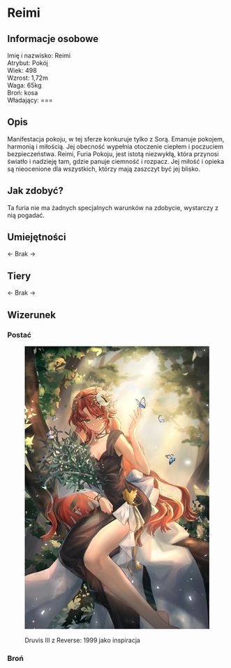 # Reimi

## Informacje osobowe

Imię i nazwisko: Reimi\
Atrybut: Pokój\
Wiek: 498\
Wzrost: 1,72m\
Waga: 65kg\
Broń: kosa\
Władający: ===

## Opis

Manifestacja pokoju, w tej sferze konkuruje tylko z Sorą. Emanuje pokojem, harmonią i miłością. Jej obecność wypełnia otoczenie ciepłem i poczuciem bezpieczeństwa. Reimi, Furia Pokoju, jest istotą niezwykłą, która przynosi światło i nadzieję tam, gdzie panuje ciemność i rozpacz. Jej miłość i opieka są nieocenione dla wszystkich, którzy mają zaszczyt być jej blisko.

## Jak zdobyć?

Ta furia nie ma żadnych specjalnych warunków na zdobycie, wystarczy z nią pogadać.

## Umiejętności

<- Brak ->

## Tiery

<- Brak ->

## Wizerunek

### Postać

<figure><img src="../../.gitbook/assets/image (27).png" alt="" width="423"><figcaption><p>Druvis III z Reverse: 1999 jako inspiracja</p></figcaption></figure>

### Broń

